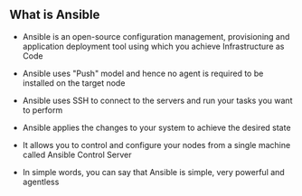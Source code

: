 ## What is Ansible

- Ansible is an open-source configuration management, provisioning and application deployment tool using which you achieve Infrastructure as Code

- Ansible uses "Push" model and hence no agent is required to be installed on the target node

- Ansible uses SSH to connect to the servers and run your tasks you want to perform

- Ansible applies the changes to your system to achieve the desired state

- It allows you to control and configure your nodes from a single machine called Ansible Control Server

- In simple words, you can say that Ansible is simple, very powerful and agentless
